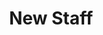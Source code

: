 ---
_schema: staff
title: New Staff
type: staff
faculty_profile_topper:
  _bookshop_name: design-system/topper/staff
detail_blocks:
  - _bookshop_name: design-system/column/rich-text
    text: Text.
column_blocks:
_unlisted: true
---